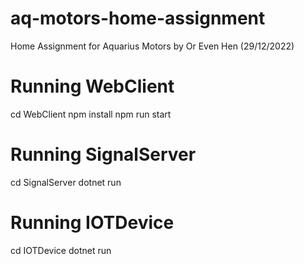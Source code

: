 # aq-motors-home-assignment
Home Assignment for Aquarius Motors by Or Even Hen (29/12/2022)

# Running WebClient
cd WebClient
npm install
npm run start

# Running SignalServer
cd SignalServer
dotnet run

# Running IOTDevice
cd IOTDevice
dotnet run

